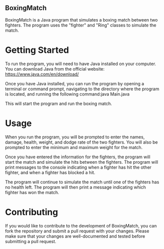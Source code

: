 ## BoxingMatch
BoxingMatch is a Java program that simulates a boxing match between two fighters. The program uses the "fighter" and "Ring" classes to simulate the match.

# Getting Started
To run the program, you will need to have Java installed on your computer. You can download Java from the official website: https://www.java.com/en/download/

Once you have Java installed, you can run the program by opening a terminal or command prompt, navigating to the directory where the program is located, and running the following command:java Main.java

This will start the program and run the boxing match.

# Usage
When you run the program, you will be prompted to enter the names, damage, health, weight, and dodge rate of the two fighters. You will also be prompted to enter the minimum and maximum weight for the match.

Once you have entered the information for the fighters, the program will start the match and simulate the hits between the fighters. The program will print messages to the console indicating when a fighter has hit the other fighter, and when a fighter has blocked a hit.

The program will continue to simulate the match until one of the fighters has no health left. The program will then print a message indicating which fighter has won the match.

# Contributing
If you would like to contribute to the development of BoxingMatch, you can fork the repository and submit a pull request with your changes. Please make sure that your changes are well-documented and tested before submitting a pull request.